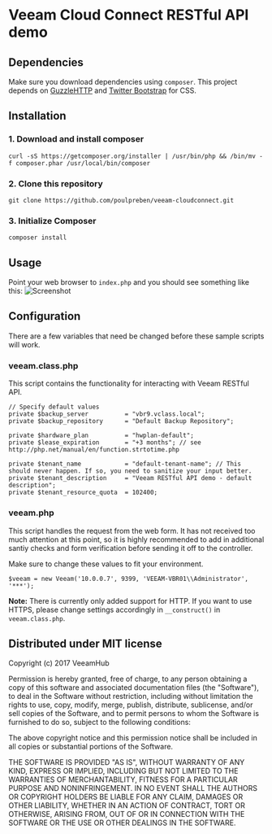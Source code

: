 Veeam Cloud Connect RESTful API demo
==================

## Dependencies
Make sure you download dependencies using `composer`. This project depends on [GuzzleHTTP](https://github.com/guzzle/guzzle) and [Twitter Bootstrap](http://getbootstrap.com/) for CSS.

## Installation
### 1. Download and install composer
    curl -sS https://getcomposer.org/installer | /usr/bin/php && /bin/mv -f composer.phar /usr/local/bin/composer

### 2. Clone this repository
    git clone https://github.com/poulpreben/veeam-cloudconnect.git

### 3. Initialize Composer
    composer install

## Usage
Point your web browser to `index.php` and you should see something like this:
![Screenshot](http://i.imgur.com/tcZqcwp.png "Screenshot")

## Configuration
There are a few variables that need be changed before these sample scripts will work.
### veeam.class.php
This script contains the functionality for interacting with Veeam RESTful API.

    // Specify default values
    private $backup_server          = "vbr9.vclass.local";
    private $backup_repository      = "Default Backup Repository";
  
    private $hardware_plan          = "hwplan-default";
    private $lease_expiration       = "+3 months"; // see http://php.net/manual/en/function.strtotime.php
  
    private $tenant_name            = "default-tenant-name"; // This should never happen. If so, you need to sanitize your input better.
    private $tenant_description     = "Veeam RESTful API demo - default description";
    private $tenant_resource_quota  = 102400;

### veeam.php
This script handles the request from the web form. It has not received too much attention at this point, so it is highly recommended to add in additional santiy checks and form verification before sending it off to the controller.

Make sure to change these values to fit your environment.

    $veeam = new Veeam('10.0.0.7', 9399, 'VEEAM-VBR01\\Administrator', '***');

**Note:** There is currently only added support for HTTP. If you want to use HTTPS, please change settings accordingly in `__construct()` in `veeam.class.php`.

## Distributed under MIT license
Copyright (c) 2017 VeeamHub

Permission is hereby granted, free of charge, to any person obtaining a copy of this software and associated documentation files (the "Software"), to deal in the Software without restriction, including without limitation the rights to use, copy, modify, merge, publish, distribute, sublicense, and/or sell copies of the Software, and to permit persons to whom the Software is furnished to do so, subject to the following conditions:

The above copyright notice and this permission notice shall be included in all copies or substantial portions of the Software.

THE SOFTWARE IS PROVIDED "AS IS", WITHOUT WARRANTY OF ANY KIND, EXPRESS OR IMPLIED, INCLUDING BUT NOT LIMITED TO THE WARRANTIES OF MERCHANTABILITY, FITNESS FOR A PARTICULAR PURPOSE AND NONINFRINGEMENT. IN NO EVENT SHALL THE AUTHORS OR COPYRIGHT HOLDERS BE LIABLE FOR ANY CLAIM, DAMAGES OR OTHER LIABILITY, WHETHER IN AN ACTION OF CONTRACT, TORT OR OTHERWISE, ARISING FROM, OUT OF OR IN CONNECTION WITH THE SOFTWARE OR THE USE OR OTHER DEALINGS IN THE SOFTWARE.
